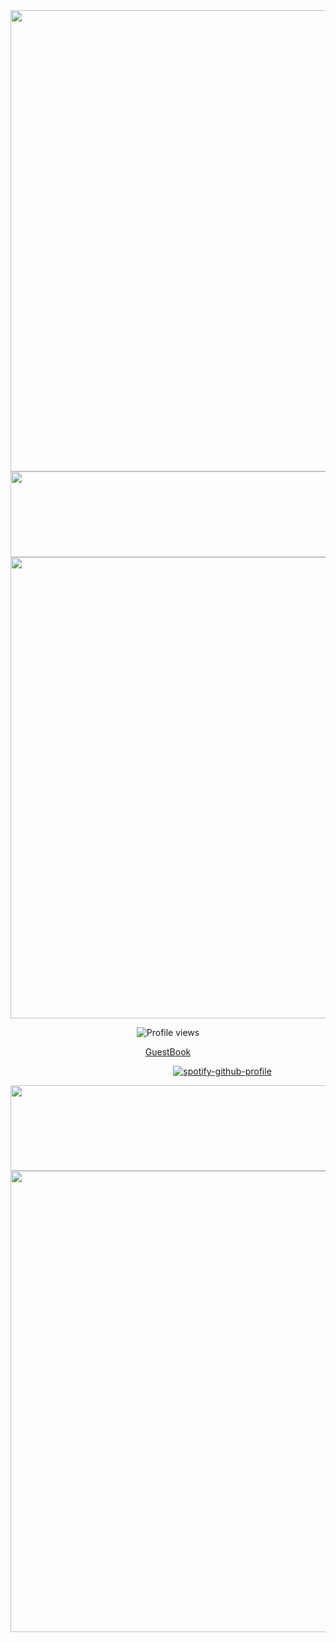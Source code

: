 <div align="center">
  <img width="1493" height="738" alt="Untitled213_20250913083841" src="https://github.com/user-attachments/assets/4b1ea289-8291-430e-89cf-ba9653d32267" />
</div>

<!-- asset1 -->

<div align="center">
  <img width="1493" height="137" alt="Untitled215_20250913090359" src="https://github.com/user-attachments/assets/17739e2d-a21c-4114-a63b-2cf766ee95dc" />
</div>

<!-- asset2 -->
<div align="center">
  <img width="1493" height="738" alt="Untitled213_20250913083850" src="https://github.com/user-attachments/assets/35e2154a-1d88-497a-bdcf-31ac6a8e4623" />
</div>

<p align="center">
  <img src="https://komarev.com/ghpvc/?username=Iimbus&label=𝄃𝄃𝄂𝄂𝄀𝄁𝄃𝄂𝄂𝄃&color=339DCC&style=flat" alt="Profile views"/>
</p>

<p align="center">
  <a href="https://kether.atabook.org/">GuestBook
    </a> 
</p>

<!-- spotify -->

⠀⠀⠀⠀⠀⠀⠀⠀⠀⠀⠀⠀⠀⠀⠀⠀⠀⠀⠀⠀⠀⠀⠀ ⠀⠀[![spotify-github-profile](https://spotify-github-profile.kittinanx.com/api/view?uid=31eoartwwvi7637xugf2xowzc2d4&cover_image=true&theme=novatorem&show_offline=false&background_color=121212&interchange=false&bar_color=a8a199&bar_color_cover=false)](https://spotify-github-profile.kittinanx.com/api/view?uid=31eoartwwvi7637xugf2xowzc2d4&redirect=true)

<!-- asset3 -->

<div align="center">
  <img width="1493" height="137" alt="Untitled215_20250913090406" src="https://github.com/user-attachments/assets/c0b68bf4-4a63-4143-baff-761897eeaf58" />
</div>

<div align="center">
  <img width="1493" height="738" alt="Untitled213_20250913083833" src="https://github.com/user-attachments/assets/28f86157-70bc-4192-96f0-be2cddda7cbd" />
</div>
